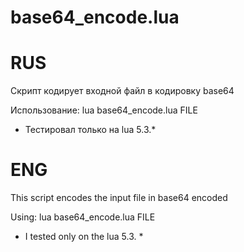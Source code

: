 # base64_encode.lua

# RUS

Скрипт кодирует входной файл в кодировку base64

Использование:
    lua base64_encode.lua FILE

* Тестировал только на lua 5.3.*

# ENG
This script encodes the input file in base64 encoded

Using:
    lua base64_encode.lua FILE

* I tested only on the lua 5.3. *
